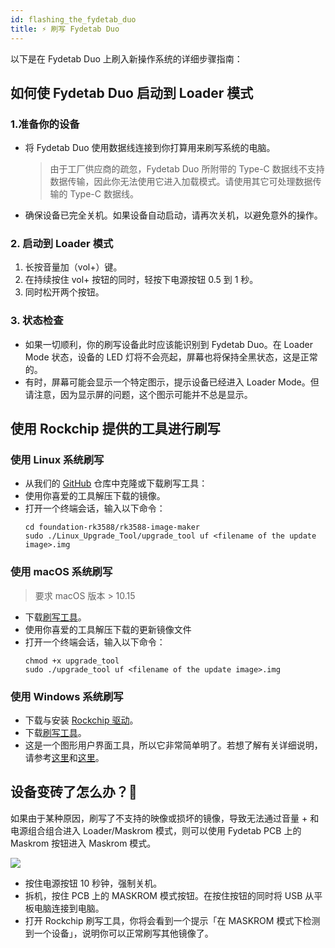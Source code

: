 ```yaml
---
id: flashing_the_fydetab_duo
title: ⚡️ 刷写 Fydetab Duo
---
```


以下是在 Fydetab Duo 上刷入新操作系统的详细步骤指南：

## 如何使 Fydetab Duo 启动到 Loader 模式

### 1.准备你的设备

- 将 Fydetab Duo 使用数据线连接到你打算用来刷写系统的电脑。
  > 由于工厂供应商的疏忽，Fydetab Duo 所附带的 Type-C 数据线不支持数据传输，因此你无法使用它进入加载模式。请使用其它可处理数据传输的 Type-C 数据线。

- 确保设备已完全关机。如果设备自动启动，请再次关机，以避免意外的操作。

### 2. 启动到 Loader 模式

1. 长按音量加（vol+）键。
2. 在持续按住 vol+ 按钮的同时，轻按下电源按钮 0.5 到 1 秒。
3. 同时松开两个按钮。

### 3. 状态检查

- 如果一切顺利，你的刷写设备此时应该能识别到 Fydetab Duo。在 Loader Mode 状态，设备的 LED 灯将不会亮起，屏幕也将保持全黑状态，这是正常的。
- 有时，屏幕可能会显示一个特定图示，提示设备已经进入 Loader Mode。但请注意，因为显示屏的问题，这个图示可能并不总是显示。

## 使用 Rockchip 提供的工具进行刷写

### 使用 Linux 系统刷写

- 从我们的 [GitHub](https://github.com/openFyde/foundation-rk3588/tree/main/rk3588-image-maker) 仓库中克隆或下载刷写工具：
- 使用你喜爱的工具解压下载的镜像。
- 打开一个终端会话，输入以下命令：
  ```
  cd foundation-rk3588/rk3588-image-maker
  sudo ./Linux_Upgrade_Tool/upgrade_tool uf <filename of the update image>.img
    ```


### 使用 macOS 系统刷写

> 要求 macOS 版本 > 10.15
- 下载[刷写工具](https://download.fydeos.io/utils/upgrade_tool_v2.3_mac.zip)。
- 使用你喜爱的工具解压下载的更新镜像文件
- 打开一个终端会话，输入以下命令：
  ```
  chmod +x upgrade_tool
  sudo ./upgrade_tool uf <filename of the update image>.img
  ```

### 使用 Windows 系统刷写

- 下载与安装 [Rockchip 驱动](https://dl.radxa.com/tools/windows/DriverAssitant_v5.0.zip)。
- 下载[刷写工具](https://download.fydeos.io/utils/windows_RKDevTool_Release_v2.92.zip)。
- 这是一个图形用户界面工具，所以它非常简单明了。若想了解有关详细说明，请参考[这里](https://wiki.radxa.com/Android/android_tool)和[这里](https://wiki.radxa.com/Android/android_tool)。


## 设备变砖了怎么办？🧱

如果由于某种原因，刷写了不支持的映像或损坏的镜像，导致无法通过音量 + 和电源组合组合进入 Loader/Maskrom 模式，则可以使用 Fydetab PCB 上的 Maskrom 按钮进入 Maskrom 模式。

![](/img/fydetab_maskrom_button_pcb.jpg)

- 按住电源按钮 10 秒钟，强制关机。
- 拆机，按住 PCB 上的 MASKROM 模式按钮。在按住按钮的同时将 USB 从平板电脑连接到电脑。
- 打开 Rockchip 刷写工具，你将会看到一个提示「在 MASKROM 模式下检测到一个设备」，说明你可以正常刷写其他镜像了。
